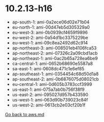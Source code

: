 
 # 10.2.13-h16
- ap-south-1: ami-0a2ece06d02e71b04
- eu-north-1: ami-00d47eb5d305329a0
- eu-west-3: ami-0b0939cf4659f9896
- eu-west-2: ami-0a54d1bc3375229be
- eu-west-1: ami-09c8ea2492d62c914
- ap-northeast-3: ami-008501eb4106fca53
- ap-northeast-2: ami-07326c2a09cbd1acb
- ap-northeast-1: ami-0ac2b65a728ea6be9
- ca-central-1: ami-0652b68690e5587a8
- sa-east-1: ami-0608dc471c1e6ef85
- ap-southeast-1: ami-0354454c68d50d1a8
- ap-southeast-2: ami-0b6876075d08021cb
- eu-central-1: ami-0d605b3783ccf3999
- us-east-1: ami-075a7ab0b756f38f9
- us-east-2: ami-095027d957b433590
- us-west-1: ami-063d90b739023c84f
- us-west-2: ami-0613cb2e03cf20b1f

[Go back to aws.md](../../aws.md) 
